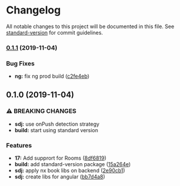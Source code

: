 # Changelog

All notable changes to this project will be documented in this file. See [standard-version](https://github.com/conventional-changelog/standard-version) for commit guidelines.

### [0.1.1](https://github.com/Sikora00/sdj-api/compare/v0.1.0...v0.1.1) (2019-11-04)


### Bug Fixes

* **ng:** fix ng prod build ([c2fe4eb](https://github.com/Sikora00/sdj-api/commit/c2fe4ebe4155ac62b687764280145f7f71618f63))

## 0.1.0 (2019-11-04)


### ⚠ BREAKING CHANGES

* **sdj:** use onPush detection strategy
* **build:** start using standard version

### Features

* **17:** Add supprort for Rooms ([8df6819](https://github.com/Sikora00/sdj-api/commit/8df6819e40d942ef068fcf200195ae10f835799b))
* **build:** add standard-version package ([15a264e](https://github.com/Sikora00/sdj-api/commit/15a264e5b62d63960bb0ca0b6f4122c9b8c2a141))
* **sdj:** apply nx book libs on backend ([2e90cb1](https://github.com/Sikora00/sdj-api/commit/2e90cb1cfbb6edbead80d3a98f966332c8516b2a))
* **sdj:** create libs for angular ([bb7d4a8](https://github.com/Sikora00/sdj-api/commit/bb7d4a82a7e1b498aa4a578e1cae6903dbe480ae))
